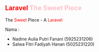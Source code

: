 <head>
    <meta name='keywords' content='php, laravel, cake, shop'>
</head>

## <span style='color:red;'>Laravel</span> <span style='color:pink;'>The Sweet Piece</span>

The <span style='color:red;'>Sweet</span> Piece - A <span style='color:red;'>Laravel</span>


Nama :
- Nadine Aulia Putri Fanani (5925231206)
- Salwa Fitri Fadiyah Hanan	(5025231220)

